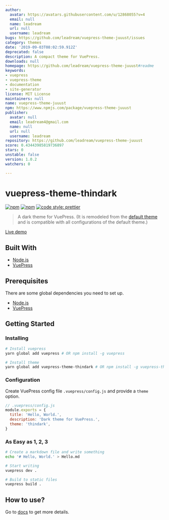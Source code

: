 ```yaml
---
author:
  avatar: https://avatars.githubusercontent.com/u/12868055?v=4
  email: null
  name: leadream
  url: null
  username: leadream
bugs: https://github.com/leadream/vuepress-theme-juuust/issues
category: themes
date: '2019-09-03T08:02:59.912Z'
deprecated: false
description: A compact theme for VuePress.
downloads: null
homepage: https://github.com/leadream/vuepress-theme-juuust#readme
keywords:
- vuepress
- vuepress-theme
- documentation
- site-generator
license: MIT License
maintainers: null
name: vuepress-theme-juuust
npm: https://www.npmjs.com/package/vuepress-theme-juuust
publisher:
  avatar: null
  email: leadream4@gmail.com
  name: null
  url: null
  username: leadream
repository: https://github.com/leadream/vuepress-theme-juuust
score: 0.43443985819736897
stars: 0
unstable: false
version: 1.0.2
watchers: 0

---
```


# vuepress-theme-thindark

[![npm](https://img.shields.io/npm/v/vuepress-theme-thindark.svg)](https://www.npmjs.com/package/vuepress-theme-thindark)
[![npm](https://img.shields.io/npm/l/vuepress-theme-thindark.svg)](https://github.com/lisniuse/vuepress-theme-thindark/blob/master/LICENSE)
[![code style: prettier](https://img.shields.io/badge/code_style-prettier-ff69b4.svg)](https://github.com/prettier/prettier)

> A dark theme for VuePress. (It is remodeled from the [default theme](https://v1.vuepress.vuejs.org/theme/default-theme-config.html) and is compatible with all configurations of the default theme.)

[Live demo](https://lisniuse.github.io/vuepress-theme-thindark-demo/)

## Built With

- [Node.js](https://nodejs.org/)
- [VuePress](https://github.com/vuejs/vuepress)

## Prerequisites

There are some global dependencies you need to set up.

- [Node.js](https://nodejs.org/)
- [VuePress](https://github.com/vuejs/vuepress)

## Getting Started

### Installing

```bash
# Install vuepress
yarn global add vuepress # OR npm install -g vuepress

# Install theme
yarn global add vuepress-theme-thindark # OR npm install -g vuepress-theme-thindark
```

### Configuration

Create VuePress config file `.vuepress/config.js` and provide a `theme` option.

```js
// .vuepress/config.js
module.exports = {
  title: 'Hello, World.',
  description: 'Dark theme for VuePress.',
  theme: 'thindark',
}
```

### As Easy as 1, 2, 3

```bash
# Create a markdown file and write something
echo '# Hello, World.' > Hello.md

# Start writing
vuepress dev .

# Build to static files
vuepress build .
```

## How to use?

Go to [docs](https://lisniuse.github.io/vuepress-theme-thindark-demo/) to get more details.
